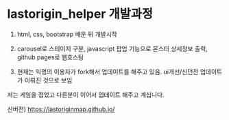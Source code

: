 # lastorigin_helper 개발과정

1. html, css, bootstrap 배운 뒤 개발시작

2. carousel로 스테이지 구분, javascript 팝업 기능으로 몬스터 상세정보 출력, github pages로 웹호스팅

3. 현재는 익명의 이용자가 fork해서 업데이트를 해주고 있음. ui개선/신던전 업데이트가 이뤄진 것으로 보임




저는 게임을 접었고 다른분이 이어서 업데이트 해주고 계십니다.

신버전) https://lastoriginmap.github.io/
